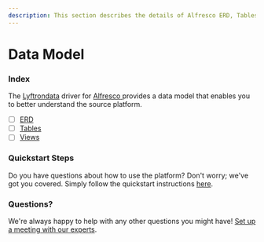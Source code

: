 ```yaml
---
description: This section describes the details of Alfresco ERD, Tables, and Views.
---
```


# Data Model

### Index

The  [Lyftrondata](https://www.lyftrondata.com/) driver for [Alfresco](https://www.lyftrondata.com/integration/alfresco/)[ ](https://www.lyftrondata.com/integration/alfresco/)provides a data model that enables you to better understand the source platform.

* [ ] [ERD](../../../business-analytics/alfresco/data-model/erd.md)
* [ ] [Tables](../../../business-analytics/alfresco/data-model/tables.md)
* [ ] [Views](../../../business-analytics/alfresco/data-model/views.md)

### Quickstart Steps

Do you have questions about how to use the platform? Don't worry; we've got you covered. Simply follow the quickstart instructions [here](../../../../quickstart-steps.md).

### Questions? <a href="#questions" id="questions"></a>

We're always happy to help with any other questions you might have! [Set up a meeting with our experts](https://www.lyftrondata.com/book-a-meeting/).

